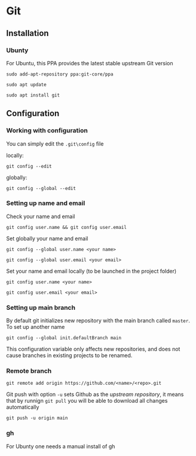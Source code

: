 # Git

## Installation
### Ubunty
For Ubuntu, this PPA provides the latest stable upstream Git version
```
sudo add-apt-repository ppa:git-core/ppa
```
```
sudo apt update
```
```
sudo apt install git
```

## Configuration
### Working with configuration
You can simply edit the `.git\config` file

locally:
```
git config --edit
```

globally:
```
git config --global --edit
```

### Setting up name and email
Check your name and email

```
git config user.name && git config user.email
```

Set globally your name and email

```
git config --global user.name <your name>
```
```
git config --global user.email <your email>
```

Set your name and email locally (to be launched in the project folder)
```
git config user.name <your name>
```
```
git config user.email <your email>
```

### Setting up main branch
By default git initializes new repository with the main branch called `master`. To set up another name
```
git config --global init.defaultBranch main
```
This configuration variable only affects new repositories, and does not cause branches in existing projects to be renamed.

### Remote branch

```
git remote add origin https://github.com/<name>/<repo>.git
```

Git push with option `-u` sets Github as the *upstream repository*, it means that by runnign  `git pull` you will be able to download all changes automatically

```
git push -u origin main
```

### gh

For Ubunty one needs a manual install of gh



